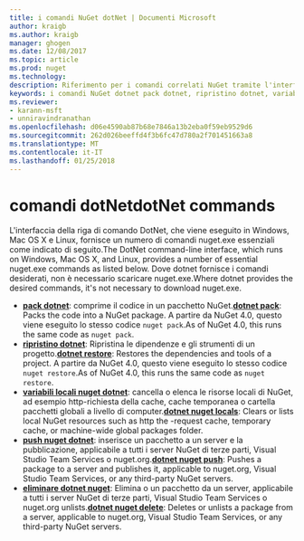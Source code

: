```yaml
---
title: i comandi NuGet dotNet | Documenti Microsoft
author: kraigb
ms.author: kraigb
manager: ghogen
ms.date: 12/08/2017
ms.topic: article
ms.prod: nuget
ms.technology: 
description: Riferimento per i comandi correlati NuGet tramite l'interfaccia della riga di comando dotnet breve.
keywords: i comandi NuGet dotnet pack dotnet, ripristino dotnet, variabili locali nuget dotnet, dotnet nuget push, dotnet nuget delete
ms.reviewer:
- karann-msft
- unniravindranathan
ms.openlocfilehash: d06e4590ab87b68e7846a13b2eba0f59eb9529d6
ms.sourcegitcommit: 262d026beeffd4f3b6fc47d780a2f701451663a8
ms.translationtype: MT
ms.contentlocale: it-IT
ms.lasthandoff: 01/25/2018
---
```

# <a name="dotnet-commands"></a><span data-ttu-id="39a92-104">comandi dotNet</span><span class="sxs-lookup"><span data-stu-id="39a92-104">dotNet commands</span></span>

<span data-ttu-id="39a92-105">L'interfaccia della riga di comando DotNet, che viene eseguito in Windows, Mac OS X e Linux, fornisce un numero di comandi nuget.exe essenziali come indicato di seguito.</span><span class="sxs-lookup"><span data-stu-id="39a92-105">The DotNet command-line interface, which runs on Windows, Mac OS X, and Linux, provides a number of essential nuget.exe commands as listed below.</span></span> <span data-ttu-id="39a92-106">Dove dotnet fornisce i comandi desiderati, non è necessario scaricare nuget.exe.</span><span class="sxs-lookup"><span data-stu-id="39a92-106">Where dotnet provides the desired commands, it's not necessary to download nuget.exe.</span></span>

- <span data-ttu-id="39a92-107">[**pack dotnet**](/dotnet/core/tools/dotnet-pack?tabs=netcore2x): comprime il codice in un pacchetto NuGet.</span><span class="sxs-lookup"><span data-stu-id="39a92-107">[**dotnet pack**](/dotnet/core/tools/dotnet-pack?tabs=netcore2x): Packs the code into a NuGet package.</span></span> <span data-ttu-id="39a92-108">A partire da NuGet 4.0, questo viene eseguito lo stesso codice `nuget pack`.</span><span class="sxs-lookup"><span data-stu-id="39a92-108">As of NuGet 4.0, this runs the same code as `nuget pack`.</span></span>
- <span data-ttu-id="39a92-109">[**ripristino dotnet**](/dotnet/core/tools/dotnet-restore?tabs=netcore2x): Ripristina le dipendenze e gli strumenti di un progetto.</span><span class="sxs-lookup"><span data-stu-id="39a92-109">[**dotnet restore**](/dotnet/core/tools/dotnet-restore?tabs=netcore2x): Restores the dependencies and tools of a project.</span></span> <span data-ttu-id="39a92-110">A partire da NuGet 4.0, questo viene eseguito lo stesso codice `nuget restore`.</span><span class="sxs-lookup"><span data-stu-id="39a92-110">As of NuGet 4.0, this runs the same code as `nuget restore`.</span></span>
- <span data-ttu-id="39a92-111">[**variabili locali nuget dotnet**](/dotnet/core/tools/dotnet-nuget-locals): cancella o elenca le risorse locali di NuGet, ad esempio http-richiesta della cache, cache temporanea o cartella pacchetti globali a livello di computer.</span><span class="sxs-lookup"><span data-stu-id="39a92-111">[**dotnet nuget locals**](/dotnet/core/tools/dotnet-nuget-locals): Clears or lists local NuGet resources such as http the -request cache, temporary cache, or machine-wide global packages folder.</span></span>
- <span data-ttu-id="39a92-112">[**push nuget dotnet**](/dotnet/core/tools/dotnet-nuget-push): inserisce un pacchetto a un server e la pubblicazione, applicabile a tutti i server NuGet di terze parti, Visual Studio Team Services o nuget.org.</span><span class="sxs-lookup"><span data-stu-id="39a92-112">[**dotnet nuget push**](/dotnet/core/tools/dotnet-nuget-push): Pushes a package to a server and publishes it, applicable to nuget.org, Visual Studio Team Services, or any third-party NuGet servers.</span></span>
- <span data-ttu-id="39a92-113">[**eliminare dotnet nuget**](/dotnet/core/tools/dotnet-nuget-delete): Elimina o un pacchetto da un server, applicabile a tutti i server NuGet di terze parti, Visual Studio Team Services o nuget.org unlists.</span><span class="sxs-lookup"><span data-stu-id="39a92-113">[**dotnet nuget delete**](/dotnet/core/tools/dotnet-nuget-delete): Deletes or unlists a package from a  server, applicable to nuget.org, Visual Studio Team Services, or any third-party NuGet servers.</span></span>
